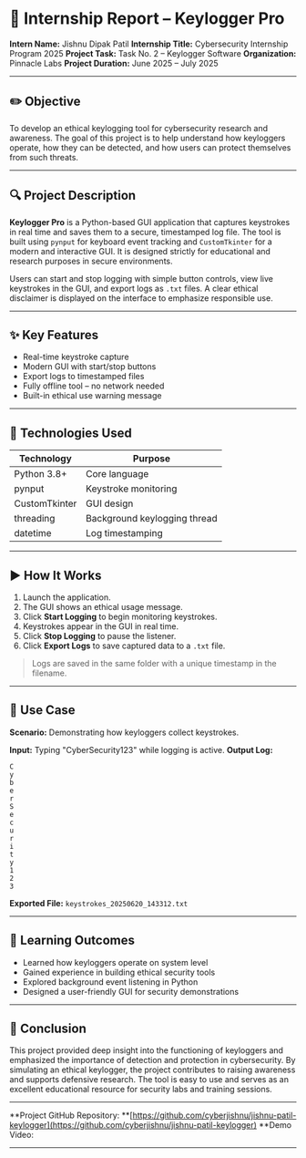 # 🔐 Internship Report – Keylogger Pro

**Intern Name:** Jishnu Dipak Patil
**Internship Title:** Cybersecurity Internship Program 2025
**Project Task:** Task No. 2 – Keylogger Software
**Organization:** Pinnacle Labs
**Project Duration:** June 2025 – July 2025

---

## ✏️ Objective

To develop an ethical keylogging tool for cybersecurity research and awareness. The goal of this project is to help understand how keyloggers operate, how they can be detected, and how users can protect themselves from such threats.

---

## 🔍 Project Description

**Keylogger Pro** is a Python-based GUI application that captures keystrokes in real time and saves them to a secure, timestamped log file. The tool is built using `pynput` for keyboard event tracking and `CustomTkinter` for a modern and interactive GUI. It is designed strictly for educational and research purposes in secure environments.

Users can start and stop logging with simple button controls, view live keystrokes in the GUI, and export logs as `.txt` files. A clear ethical disclaimer is displayed on the interface to emphasize responsible use.

---

## ✨ Key Features

* Real-time keystroke capture
* Modern GUI with start/stop buttons
* Export logs to timestamped files
* Fully offline tool – no network needed
* Built-in ethical use warning message

---

## 🔧 Technologies Used

| Technology    | Purpose                      |
| ------------- | ---------------------------- |
| Python 3.8+   | Core language                |
| pynput        | Keystroke monitoring         |
| CustomTkinter | GUI design                   |
| threading     | Background keylogging thread |
| datetime      | Log timestamping             |

---

## ▶️ How It Works

1. Launch the application.
2. The GUI shows an ethical usage message.
3. Click **Start Logging** to begin monitoring keystrokes.
4. Keystrokes appear in the GUI in real time.
5. Click **Stop Logging** to pause the listener.
6. Click **Export Logs** to save captured data to a `.txt` file.

> Logs are saved in the same folder with a unique timestamp in the filename.

---

## 📅 Use Case

**Scenario:** Demonstrating how keyloggers collect keystrokes.

**Input:** Typing "CyberSecurity123" while logging is active.
**Output Log:**

```
C
y
b
e
r
S
e
c
u
r
i
t
y
1
2
3
```

**Exported File:** `keystrokes_20250620_143312.txt`

---

## 💼 Learning Outcomes

* Learned how keyloggers operate on system level
* Gained experience in building ethical security tools
* Explored background event listening in Python
* Designed a user-friendly GUI for security demonstrations

---

## 📄 Conclusion

This project provided deep insight into the functioning of keyloggers and emphasized the importance of detection and protection in cybersecurity. By simulating an ethical keylogger, the project contributes to raising awareness and supports defensive research. The tool is easy to use and serves as an excellent educational resource for security labs and training sessions.

---

\*\*Project GitHub Repository: \*\*[https://github.com/cyberjishnu/jishnu-patil-keylogger](https://github.com/cyberjishnu/jishnu-patil-keylogger)
**Demo Video:

---
